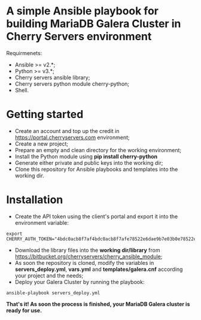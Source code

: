 # A simple Ansible playbook for building MariaDB Galera Cluster in Cherry Servers environment

Requirmenets:

  - Ansible >= v2.*;
  - Python >= v3.*;
  - Cherry servers ansible library;
  - Cherry servers python module cherry-python;
  - Shell.

# Getting started
  - Create an account and top up the credit in https://portal.cherryservers.com environment;
  - Create a new project;
  - Prepare an empty and clean directory for the working environment;
  - Install the Python module using **pip install cherry-python**
  - Generate either private and public keys into the working dir;
  - Clone this repository for Ansible playbooks and templates into the working dir.

# Installation
- Create the API token using the client's portal and export it into the environment variable:
```
export CHERRY_AUTH_TOKEN="4bdc0acb8f7af4bdc0acb8f7afe78522e6dae9b7e03b0e78522e6dae9b7e03b0"
```
- Download the library files into the **working dir/library** from https://bitbucket.org/cherryservers/cherry_ansible_module;
- As soon the repository is cloned, modify the variables in **servers_deploy.yml**, **vars.yml** and **templates/galera.cnf** according your project and the needs;
- Deploy your Galera Cluster by running the playbook:
```
ansible-playbook servers_deploy.yml
```
**That's it! As soon the process is finished, your MariaDB Galera cluster is ready for use.**
